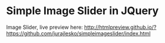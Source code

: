 # Simple Image Slider in JQuery

Image Slider, live preview here: http://htmlpreview.github.io/?https://github.com/jurajlesko/simpleimageslider/index.html
